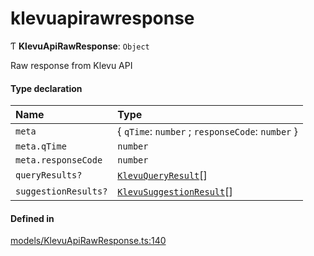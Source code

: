 # klevuapirawresponse
      
Ƭ **KlevuApiRawResponse**: `Object`

Raw response from Klevu API

#### Type declaration

| Name | Type |
| :------ | :------ |
| `meta` | { `qTime`: `number` ; `responseCode`: `number`  } |
| `meta.qTime` | `number` |
| `meta.responseCode` | `number` |
| `queryResults?` | [`KlevuQueryResult`](klevuqueryresult.md)[] |
| `suggestionResults?` | [`KlevuSuggestionResult`](klevusuggestionresult.md)[] |

#### Defined in

[models/KlevuApiRawResponse.ts:140](https://github.com/klevultd/frontend-sdk/blob/0515b77/packages/klevu-core/src/models/KlevuApiRawResponse.ts#L140)


